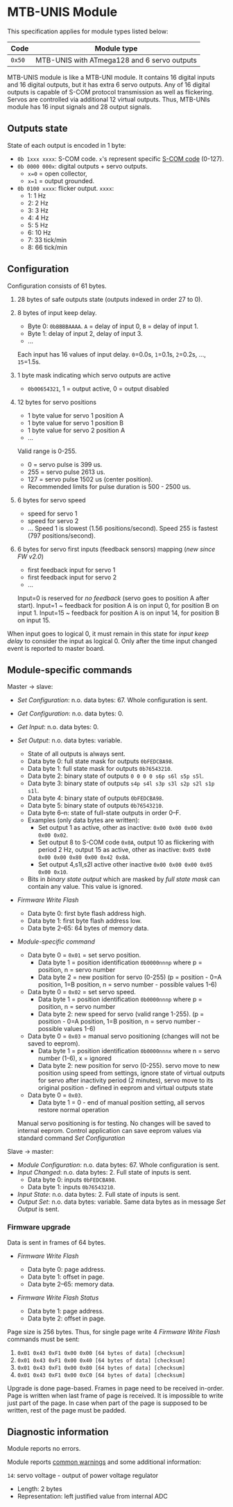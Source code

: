 MTB-UNIS Module
==============

This specification applies for module types listed below:

| Code   | Module type                                     |
|--------|-------------------------------------------------|
| `0x50` | MTB-UNIS with ATmega128 and 6 servo outputs     |

MTB-UNIS module is like a MTB-UNI module. It contains 16 digital inputs and
16 digital outputs, but it has extra 6 servo outputs. Any of 16 digital outputs
is capable of S-COM protocol transmission as well as flickering. Servos are
controlled via additional 12 virtual outputs. Thus, MTB-UNIs module has 16
input signals and 28 output signals.

## Outputs state

State of each output is encoded in 1 byte:

* `0b 1xxx xxxx`: S-COM code. `x`'s represent specific [S-COM
  code](https://www.mtb-model.com/elektro/s-com.htm) (0-127).
* `0b 0000 000x`: digital outputs + servo outputs.
   - `x=0` = open collector,
   - `x=1` = output grounded.
* `0b 0100 xxxx`: flicker output. `xxxx`:
   - 1: 1 Hz
   - 2: 2 Hz
   - 3: 3 Hz
   - 4: 4 Hz
   - 5: 5 Hz
   - 6: 10 Hz
   - 7: 33 tick/min
   - 8: 66 tick/min

## Configuration

Configuration consists of 61 bytes.

1. 28 bytes of safe outputs state (outputs indexed in order 27 to 0).
2. 8 bytes of input keep delay.
   - Byte 0: `0bBBBBAAAA`. `A` = delay of input 0, `B` = delay of input 1.
   - Byte 1: delay of input 2, delay of input 3.
   - ...

   Each input has 16 values of input delay. `0`=0.0s, `1`=0.1s, `2`=0.2s, ...,
   `15`=1.5s.
3. 1 byte mask indicating which servo outputs are active
   - `0b00654321`, 1 = output active, 0 = output disabled
4. 12 bytes for servo positions
   - 1 byte value for servo 1 position A
   - 1 byte value for servo 1 position B
   - 1 byte value for servo 2 position A
   - ...

   Valid range is 0-255.
   * 0 = servo pulse is 399 us.
   * 255 = servo pulse 2613 us.
   * 127 = servo pulse 1502 us (center position).
   * Recommended limits for pulse duration is 500 - 2500 us.
5. 6 bytes for servo speed
   - speed for servo 1
   - speed for servo 2
   - ...
   Speed 1 is slowest (1.56 positions/second). Speed 255 is fastest (797 positions/second).
6. 6 bytes for servo first inputs (feedback sensors) mapping (*new since FW v2.0*)
   - first feedback input for servo 1
   - first feedback input for servo 2
   - ...

   Input=0 is reserved for *no feedback* (servo goes to position A after start).
   Input=1 ~ feedback for position A is on input 0, for position B on input 1.
   Input=15 ~ feedback for position A is on input 14, for position B on input 15.

When input goes to logical 0, it must remain in this state for *input keep
delay* to consider the input as logical 0. Only after the time input changed
event is reported to master board.

## Module-specific commands

Master → slave:

* *Set Configuration*: n.o. data bytes: 67. Whole configuration is sent.
* *Get Configuration*: n.o. data bytes: 0.
* *Get Input*: n.o. data bytes: 0.
* *Set Output*: n.o. data bytes: variable.
  - State of all outputs is always sent.
  - Data byte 0: full state mask for outputs `0bFEDCBA98`.
  - Data byte 1: full state mask for outputs `0b76543210`.
  - Data byte 2: binary state of outputs `0 0 0 0 s6p s6l s5p s5l`.
  - Data byte 3: binary state of outputs `s4p s4l s3p s3l s2p s2l s1p s1l`.
  - Data byte 4: binary state of outputs `0bFEDCBA98`.
  - Data byte 5: binary state of outputs `0b76543210`.
  - Data byte 6–n: state of full-state outputs in order 0–F.
  - Examples (only data bytes are written):
    - Set output 1 as active, other as inactive: `0x00 0x00 0x00 0x00 0x00 0x02`.
    - Set output 8 to S-COM code `0x0A`, output 10 as flickering with period
      2 Hz, output 15 as active, other as inactive:
      `0x05 0x00 0x00 0x00 0x80 0x00 0x42 0x8A`.
    - Set output 4,s1l,s2l active other inactive
      `0x00 0x00 0x00 0x05 0x00 0x10`.
  - Bits in *binary state output* which are masked by *full state mask* can
    contain any value. This value is ignored.
* *Firmware Write Flash*
  - Data byte 0: first byte flash address high.
  - Data byte 1: first byte flash address low.
  - Data byte 2–65: 64 bytes of memory data.
* *Module-specific command*
  - Data byte 0 = `0x01` = set servo position.
    - Data byte 1 = position identification `0b0000nnnp` where p = position, n = servo number
    - Data byte 2 = new position for servo (0-255)
    (p = position  - 0=A position, 1=B position, n = servo number - possible values 1-6)
  - Data byte 0 = `0x02` = set servo speed.
    - Data byte 1 = position identification `0b0000nnnp` where p = position, n = servo number
    - Data byte 2: new speed for servo (valid range 1-255).
    (p = position  - 0=A position, 1=B position, n = servo number - possible values 1-6)
  - Data byte 0 = `0x03` = manual servo positioning (changes will not be saved to eeprom).
    - Data byte 1 = position identification `0b0000nnnx` where n = servo number (1-6), x = ignored
    - Data byte 2: new position for servo (0-255).
    servo move to new position using speed from settings, ignore state of virtual outputs for servo
    after inactivity period (2 minutes), servo move to its original position - defined in eeprom and virtual outputs state
  - Data byte 0 = `0x03`.
    - Data byte 1 = 0 - end of manual position setting, all servos restore normal operation

  Manual servo positioning is for testing. No changes will be saved to internal eeprom.
  Control application can save eeprom values via standard command *Set Configuration*  

Slave → master:

* *Module Configuration*: n.o. data bytes: 67. Whole configuration is sent.
* *Input Changed*: n.o. data bytes: 2. Full state of inputs is sent.
  - Data byte 0: inputs `0bFEDCBA98`.
  - Data byte 1: inputs `0b76543210`.
* *Input State*: n.o. data bytes: 2. Full state of inputs is sent.
* *Output Set*: n.o. data bytes: variable. Same data bytes as in message *Set
  Output* is sent.

### Firmware upgrade

Data is sent in frames of 64 bytes.

* *Firmware Write Flash*
  - Data byte 0: page address.
  - Data byte 1: offset in page.
  - Data byte 2–65: memory data.

* *Firmware Write Flash Status*
  - Data byte 1: page address.
  - Data byte 2: offset in page.

Page size is 256 bytes.
Thus, for single page write 4 *Firmware Write Flash* commands must be
sent:

 1. `0x01 0x43 0xF1 0x00 0x00 [64 bytes of data] [checksum]`
 2. `0x01 0x43 0xF1 0x00 0x40 [64 bytes of data] [checksum]`
 3. `0x01 0x43 0xF1 0x00 0x80 [64 bytes of data] [checksum]`
 4. `0x01 0x43 0xF1 0x00 0xC0 [64 bytes of data] [checksum]`

Upgrade is done page-based. Frames in page need to be received in-order.
Page is written when last frame of page is received. It is impossible to write
just part of the page. In case when part of the page is supposed to be written,
rest of the page must be padded.

## Diagnostic information

Module reports no errors.

Module reports [common warnings](../diag.md) and some additional information:

`14`: servo voltage - output of power voltage regulator
 * Length: 2 bytes
 * Representation: left justified value from internal ADC
